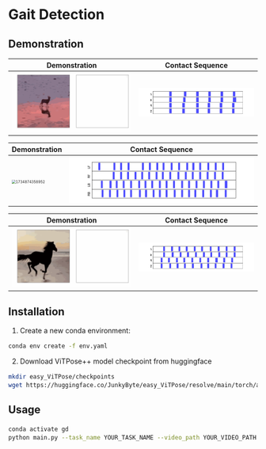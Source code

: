 # Gait Detection



## Demonstration


| Demonstration                                                |                       Contact Sequence                       |
| ------------------------------------------------------------ | :----------------------------------------------------------: |
| <img src="images/hop.gif" alt="1734874323996" style="zoom:50%;" /> | <img src="images/hop.png" alt="1734874346181" style="zoom:67%;" /> |

| Demonstration                                                |                       Contact Sequence                       |
| ------------------------------------------------------------ | :----------------------------------------------------------: |
| <img src="images/bound.gif" alt="1734874358952" style="zoom:50%;" /> | <img src="images/bound.png" alt="1734874387949" style="zoom:67%;" /> |

| Demonstration                                                |                       Contact Sequence                       |
| ------------------------------------------------------------ | :----------------------------------------------------------: |
| <img src="images/horse.gif" alt="1734874395081" style="zoom:50%;" /> | <img src="images/horse.png" alt="1734874399645" style="zoom:67%;" /> |

## Installation

1. Create a new conda environment:

```bash
conda env create -f env.yaml
```

2. Download ViTPose++ model checkpoint from huggingface

```bash
mkdir easy_ViTPose/checkpoints
wget https://huggingface.co/JunkyByte/easy_ViTPose/resolve/main/torch/ap10k/vitpose-h-ap10k.pth -P easy_ViTPose/checkpoints
```

## Usage

```bash
conda activate gd
python main.py --task_name YOUR_TASK_NAME --video_path YOUR_VIDEO_PATH
```
